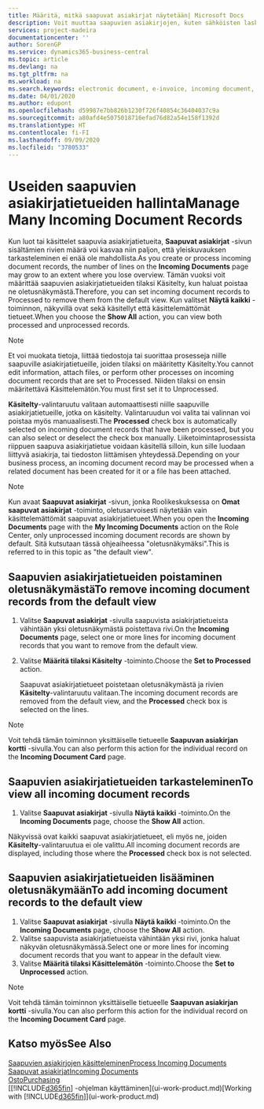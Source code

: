 ```yaml
---
title: Määritä, mitkä saapuvat asiakirjat näytetään| Microsoft Docs
description: Voit muuttaa saapuvien asiakirjojen, kuten sähköisten laskujen oletusnäkymää parantaaksesi käsiteltyjen ja käsittelemättömien tietojen yleisnäkymää.
services: project-madeira
documentationcenter: ''
author: SorenGP
ms.service: dynamics365-business-central
ms.topic: article
ms.devlang: na
ms.tgt_pltfrm: na
ms.workload: na
ms.search.keywords: electronic document, e-invoice, incoming document, OCR, ecommerce, document exchange, import invoice
ms.date: 04/01/2020
ms.author: edupont
ms.openlocfilehash: d59987e7bb826b1230f726f40854c36404037c9a
ms.sourcegitcommit: a80afd4e5075018716efad76d82a54e158f1392d
ms.translationtype: HT
ms.contentlocale: fi-FI
ms.lasthandoff: 09/09/2020
ms.locfileid: "3780533"
---
```

# <a name="manage-many-incoming-document-records"></a><span data-ttu-id="a0267-103">Useiden saapuvien asiakirjatietueiden hallinta</span><span class="sxs-lookup"><span data-stu-id="a0267-103">Manage Many Incoming Document Records</span></span>
<span data-ttu-id="a0267-104">Kun luot tai käsittelet saapuvia asiakirjatietueita, **Saapuvat asiakirjat** -sivun sisältämien rivien määrä voi kasvaa niin paljon, että yleiskuvauksen tarkasteleminen ei enää ole mahdollista.</span><span class="sxs-lookup"><span data-stu-id="a0267-104">As you create or process incoming document records, the number of lines on the **Incoming Documents** page may grow to an extent where you lose overview.</span></span> <span data-ttu-id="a0267-105">Tämän vuoksi voit määrittää saapuvien asiakirjatietueiden tilaksi Käsitelty, kun haluat poistaa ne oletusnäkymästä.</span><span class="sxs-lookup"><span data-stu-id="a0267-105">Therefore, you can set incoming document records to Processed to remove them from the default view.</span></span> <span data-ttu-id="a0267-106">Kun valitset **Näytä kaikki** -toiminnon, näkyvillä ovat sekä käsitellyt että käsittelemättömät tietueet.</span><span class="sxs-lookup"><span data-stu-id="a0267-106">When you choose the **Show All** action, you can view both processed and unprocessed records.</span></span>

> [!NOTE]  
>   <span data-ttu-id="a0267-107">Et voi muokata tietoja, liittää tiedostoja tai suorittaa prosesseja niille saapuville asiakirjatietueille, joiden tilaksi on määritetty Käsitelty.</span><span class="sxs-lookup"><span data-stu-id="a0267-107">You cannot edit information, attach files, or perform other processes on incoming document records that are set to Processed.</span></span> <span data-ttu-id="a0267-108">Niiden tilaksi on ensin määritettävä Käsittelemätön.</span><span class="sxs-lookup"><span data-stu-id="a0267-108">You must first set it to Unprocessed.</span></span>

<span data-ttu-id="a0267-109">**Käsitelty**-valintaruutu valitaan automaattisesti niille saapuville asiakirjatietueille, jotka on käsitelty. Valintaruudun voi valita tai valinnan voi poistaa myös manuaalisesti.</span><span class="sxs-lookup"><span data-stu-id="a0267-109">The **Processed** check box is automatically selected on incoming document records that have been processed, but you can also select or deselect the check box manually.</span></span> <span data-ttu-id="a0267-110">Liiketoimintaprosessista riippuen saapuva asiakirjatietue voidaan käsitellä silloin, kun sille luodaan liittyvä asiakirja, tai tiedoston liittämisen yhteydessä.</span><span class="sxs-lookup"><span data-stu-id="a0267-110">Depending on your business process, an incoming document record may be processed when a related document has been created for it or a file has been attached.</span></span>

> [!NOTE]  
>   <span data-ttu-id="a0267-111">Kun avaat **Saapuvat asiakirjat** -sivun, jonka Roolikeskuksessa on **Omat saapuvat asiakirjat** -toiminto, oletusarvoisesti näytetään vain käsittelemättömät saapuvat asiakirjatietueet.</span><span class="sxs-lookup"><span data-stu-id="a0267-111">When you open the **Incoming Documents** page with the **My Incoming Documents** action on the Role Center, only unprocessed incoming document records are shown by default.</span></span> <span data-ttu-id="a0267-112">Sitä kutsutaan tässä ohjeaiheessa "oletusnäkymäksi".</span><span class="sxs-lookup"><span data-stu-id="a0267-112">This is referred to in this topic as "the default view".</span></span>

## <a name="to-remove-incoming-document-records-from-the-default-view"></a><span data-ttu-id="a0267-113">Saapuvien asiakirjatietueiden poistaminen oletusnäkymästä</span><span class="sxs-lookup"><span data-stu-id="a0267-113">To remove incoming document records from the default view</span></span>
1. <span data-ttu-id="a0267-114">Valitse **Saapuvat asiakirjat** -sivulla saapuvista asiakirjatietueista vähintään yksi oletusnäkymästä poistettava rivi.</span><span class="sxs-lookup"><span data-stu-id="a0267-114">On the **Incoming Documents** page, select one or more lines for incoming document records that you want to remove from the default view.</span></span>
2. <span data-ttu-id="a0267-115">Valitse **Määritä tilaksi Käsitelty** -toiminto.</span><span class="sxs-lookup"><span data-stu-id="a0267-115">Choose the **Set to Processed** action.</span></span>

    <span data-ttu-id="a0267-116">Saapuvat asiakirjatietueet poistetaan oletusnäkymästä ja rivien **Käsitelty**-valintaruutu valitaan.</span><span class="sxs-lookup"><span data-stu-id="a0267-116">The incoming document records are removed from the default view, and the **Processed** check box is selected on the lines.</span></span>

> [!NOTE]  
>   <span data-ttu-id="a0267-117">Voit tehdä tämän toiminnon yksittäiselle tietueelle **Saapuvan asiakirjan kortti** -sivulla.</span><span class="sxs-lookup"><span data-stu-id="a0267-117">You can also perform this action for the individual record on the **Incoming Document Card** page.</span></span>

## <a name="to-view-all-incoming-document-records"></a><span data-ttu-id="a0267-118">Saapuvien asiakirjatietueiden tarkasteleminen</span><span class="sxs-lookup"><span data-stu-id="a0267-118">To view all incoming document records</span></span>
1. <span data-ttu-id="a0267-119">Valitse **Saapuvat asiakirjat** -sivulla **Näytä kaikki** -toiminto.</span><span class="sxs-lookup"><span data-stu-id="a0267-119">On the **Incoming Documents** page, choose the **Show All** action.</span></span>

<span data-ttu-id="a0267-120">Näkyvissä ovat kaikki saapuvat asiakirjatietueet, eli myös ne, joiden **Käsitelty**-valintaruutua ei ole valittu.</span><span class="sxs-lookup"><span data-stu-id="a0267-120">All incoming document records are displayed, including those where the **Processed** check box is not selected.</span></span>

## <a name="to-add-incoming-document-records-to-the-default-view"></a><span data-ttu-id="a0267-121">Saapuvien asiakirjatietueiden lisääminen oletusnäkymään</span><span class="sxs-lookup"><span data-stu-id="a0267-121">To add incoming document records to the default view</span></span>
1. <span data-ttu-id="a0267-122">Valitse **Saapuvat asiakirjat** -sivulla **Näytä kaikki** -toiminto.</span><span class="sxs-lookup"><span data-stu-id="a0267-122">On the **Incoming Documents** page, choose the **Show All** action.</span></span>
2. <span data-ttu-id="a0267-123">Valitse saapuvista asiakirjatietueista vähintään yksi rivi, jonka haluat näkyvän oletusnäkymässä.</span><span class="sxs-lookup"><span data-stu-id="a0267-123">Select one or more lines for incoming document records that you want to appear in the default view.</span></span>
3. <span data-ttu-id="a0267-124">Valitse **Määritä tilaksi Käsittelemätön** -toiminto.</span><span class="sxs-lookup"><span data-stu-id="a0267-124">Choose the **Set to Unprocessed** action.</span></span>  

> [!NOTE]  
>   <span data-ttu-id="a0267-125">Voit tehdä tämän toiminnon yksittäiselle tietueelle **Saapuvan asiakirjan kortti** -sivulla.</span><span class="sxs-lookup"><span data-stu-id="a0267-125">You can also perform this action for the individual record on the **Incoming Document Card** page.</span></span>

## <a name="see-also"></a><span data-ttu-id="a0267-126">Katso myös</span><span class="sxs-lookup"><span data-stu-id="a0267-126">See Also</span></span>
[<span data-ttu-id="a0267-127">Saapuvien asiakirjojen käsitteleminen</span><span class="sxs-lookup"><span data-stu-id="a0267-127">Process Incoming Documents</span></span>](across-process-income-documents.md)  
[<span data-ttu-id="a0267-128">Saapuvat asiakirjat</span><span class="sxs-lookup"><span data-stu-id="a0267-128">Incoming Documents</span></span>](across-income-documents.md)  
[<span data-ttu-id="a0267-129">Osto</span><span class="sxs-lookup"><span data-stu-id="a0267-129">Purchasing</span></span>](purchasing-manage-purchasing.md)  
<span data-ttu-id="a0267-130">[[!INCLUDE[d365fin](includes/d365fin_md.md)] -ohjelman käyttäminen](ui-work-product.md)</span><span class="sxs-lookup"><span data-stu-id="a0267-130">[Working with [!INCLUDE[d365fin](includes/d365fin_md.md)]](ui-work-product.md)</span></span>
